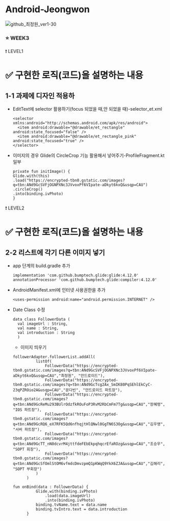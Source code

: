 # Android-Jeongwon
![github_최정원_ver1-30](https://user-images.githubusercontent.com/70698151/135754672-247d3366-22e1-4131-9cc4-69781c943a66.png)


### :star: WEEK3
:exclamation: LEVEL1

# :white_check_mark: 구현한 로직(코드)을 설명하는 내용
## 1-1 과제에 디자인 적용하

* EditText에 selector 활용하기(focus 되었을 때,안 되었을 때)-selector_et.xml

  ```
  <selector xmlns:android="http://schemas.android.com/apk/res/android">
    <item android:drawable="@drawable/et_rectangle" android:state_focused="false" />
    <item android:drawable="@drawable/et_rectangle_pink" android:state_focused="true" />
  </selector>
  ```

* 이미지의 경우 Glide의 CircleCrop 기능 활용해서 넣어주기-ProfileFragment.kt 일부
  ```
  private fun initImage() {
  Glide.with(this)
  .load("https://encrypted-tbn0.gstatic.com/images?q=tbn:ANd9GcSVFjOGNPXNc3JVvoxPf6VIpate-aDkyt6kxQ&usqp=CAU")
  .circleCrop()
  .into(binding.ivPhoto)
  }
  ```

:exclamation: LEVEL2

# :white_check_mark: 구현한 로직(코드)을 설명하는 내용
## 2-2 리스트에 각기 다른 이미지 넣기
* app 단계의 build.gradle 추가
  ```
  implementation 'com.github.bumptech.glide:glide:4.12.0'
  annotationProcessor 'com.github.bumptech.glide:compiler:4.12.0'
  ```
  
  
* AndroidManifest.xml에 인터넷 사용권한을 추가

  ```
  <uses-permission android:name="android.permission.INTERNET" />
  ```
* Date Class 수정
  ```
  data class FollowerData (
    val imageUrl : String,
    val name : String,
    val introduction : String
    )
  ```
  * 이미지 띄우기
  ```
  followerAdapter.followerList.addAll(
            listOf(
                FollowerData("https://encrypted-tbn0.gstatic.com/images?q=tbn:ANd9GcSVFjOGNPXNc3JVvoxPf6VIpate-aDkyt6kxQ&usqp=CAU","최정원", "안드로이드"),
                FollowerData("https://encrypted-tbn0.gstatic.com/images?q=tbn:ANd9GcTcg2Ax_SmIK80PqSEhlEkCyC-23qPZROio2A&usqp=CAU","문다빈", "안드로이드 파트장"),
                FollowerData("https://encrypted-tbn0.gstatic.com/images?q=tbn:ANd9GcReMu293BUlrOdzfkROuFoP3RvM2RbCmFm7Tg&usqp=CAU","장혜령", "IOS 파트장"),
                FollowerData("https://encrypted-tbn0.gstatic.com/images?q=tbn:ANd9GcRQ6_eX7RFK5Qd6nfhqjtHlQNwl0GgTN6S3Og&usqp=CAU","김우영", "서버 파트장"),
                FollowerData("https://encrypted-tbn0.gstatic.com/images?q=tbn:ANd9GcTT_nN0dcvrM4jttfdeFEbEkpqhqcrEfaROzg&usqp=CAU","조승우", "SOPT 회장"),
                FollowerData("https://encrypted-tbn0.gstatic.com/images?q=tbn:ANd9GcSfOmlStOM6vfmdcDmvzpmQ1pKWqQ9YkX6ZJA&usqp=CAU","김해리", "SOPT 부회장")
            )
        )
  ```
  ```
  fun onBind(data : FollowerData) {
            Glide.with(binding.ivPhoto)
                .load(data.imageUrl)
                .into(binding.ivPhoto)
            binding.tvName.text = data.name
            binding.tvIntro.text = data.introduction
        }
  ```
  




